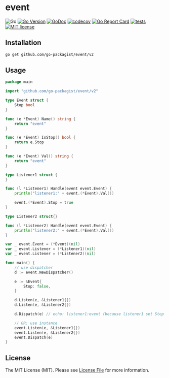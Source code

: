 # event

![Go](https://badgen.net/badge/Go/%3E=1.16/orange)
[![Go Version](https://badgen.net/github/release/go-packagist/event/stable)](https://github.com/go-packagist/event/releases)
[![GoDoc](https://pkg.go.dev/badge/github.com/go-packagist/event/v2)](https://pkg.go.dev/github.com/go-packagist/event/v2)
[![codecov](https://codecov.io/gh/go-packagist/event/branch/master/graph/badge.svg?token=5TWGQ9DIRU)](https://codecov.io/gh/go-packagist/event)
[![Go Report Card](https://goreportcard.com/badge/github.com/go-packagist/event)](https://goreportcard.com/report/github.com/go-packagist/event)
[![tests](https://github.com/go-packagist/event/actions/workflows/go.yml/badge.svg)](https://github.com/go-packagist/event/actions/workflows/go.yml)
[![MIT license](https://img.shields.io/badge/license-MIT-brightgreen.svg)](https://opensource.org/licenses/MIT)

## Installation

```bash
go get github.com/go-packagist/event/v2
```

## Usage

```go
package main

import "github.com/go-packagist/event/v2"

type Event struct {
	Stop bool
}

func (e *Event) Name() string {
	return "event"
}

func (e *Event) IsStop() bool {
	return e.Stop
}

func (e *Event) Val() string {
	return "event"
}

type Listener1 struct {
}

func (l *Listener1) Handle(event event.Event) {
	println("listener1:" + event.(*Event).Val())

	event.(*Event).Stop = true
}

type Listener2 struct{}

func (l *Listener2) Handle(event event.Event) {
	println("listener2:" + event.(*Event).Val())
}

var _ event.Event = (*Event)(nil)
var _ event.Listener = (*Listener1)(nil)
var _ event.Listener = (*Listener2)(nil)

func main() {
	// use dispatcher
	d := event.NewDispatcher()

	e := &Event{
		Stop: false,
	}

	d.Listen(e, &Listener1{})
	d.Listen(e, &Listener2{})

	d.Dispatch(e) // echo: listener1:event (because listener1 set Stop to true)

	// OR: use instance
	event.Listen(e, &Listener1{})
	event.Listen(e, &Listener2{})
	event.Dispatch(e)
}
```

## License

The MIT License (MIT). Please see [License File](LICENSE) for more information.